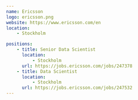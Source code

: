 ```yaml
---
name: Ericsson
logo: ericsson.png
website: https://www.ericsson.com/en
location:
    - Stockholm

positions:
    - title: Senior Data Scientist
      location:
          - Stockholm
      url: https://jobs.ericsson.com/jobs/247378
    - title: Data Scientist
      location:
          - Stockholm
      url: https://jobs.ericsson.com/jobs/247532
---
```

